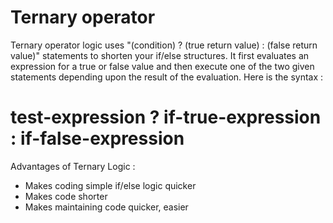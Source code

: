 # Ternary operator

Ternary operator logic uses "(condition) ? (true return value) : (false return value)" statements to shorten your if/else structures. It first evaluates an expression for a true or false value and then execute one of the two given statements depending upon the result of the evaluation. Here is the syntax :

# test-expression ? if-true-expression : if-false-expression

Advantages of Ternary Logic :

- Makes coding simple if/else logic quicker
- Makes code shorter
- Makes maintaining code quicker, easier

